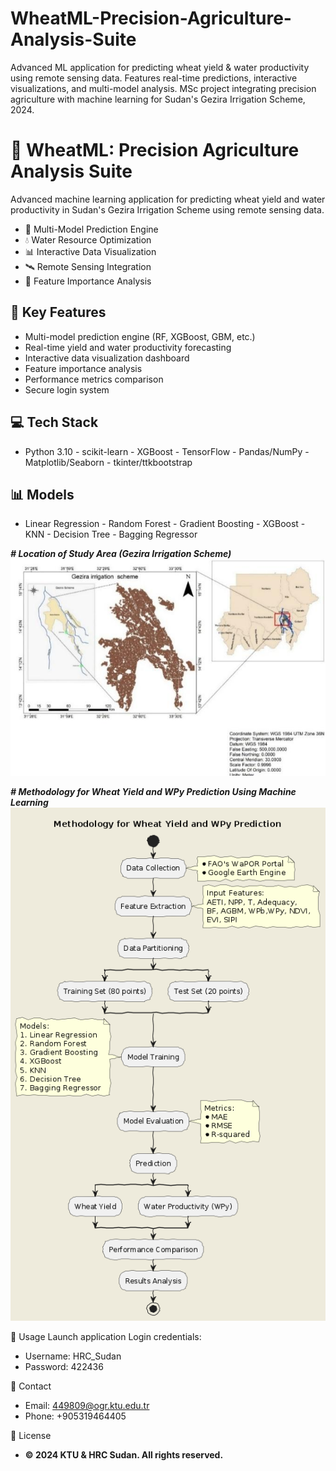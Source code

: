# WheatML-Precision-Agriculture-Analysis-Suite
Advanced ML application for predicting wheat yield &amp; water productivity using remote sensing data. Features real-time predictions, interactive visualizations, and multi-model analysis. MSc project integrating precision agriculture with machine learning for Sudan's Gezira Irrigation Scheme, 2024.


# 🌾 WheatML: Precision Agriculture Analysis Suite

Advanced machine learning application for predicting wheat yield and water productivity in Sudan's Gezira Irrigation Scheme using remote sensing data.

- 🎯 Multi-Model Prediction Engine
- 💧 Water Resource Optimization
- 📊 Interactive Data Visualization
- 🛰️ Remote Sensing Integration
- 🌟 Feature Importance Analysis

## 🎯 Key Features
- Multi-model prediction engine (RF, XGBoost, GBM, etc.)
- Real-time yield and water productivity forecasting
- Interactive data visualization dashboard
- Feature importance analysis
- Performance metrics comparison
- Secure login system

## 💻 Tech Stack
- Python 3.10 - scikit-learn - XGBoost - TensorFlow - Pandas/NumPy - Matplotlib/Seaborn - tkinter/ttkbootstrap

## 📊 Models
- Linear Regression - Random Forest - Gradient Boosting - XGBoost - KNN - Decision Tree - Bagging Regressor

_**# Location of Study Area (Gezira Irrigation Scheme)**_
![alt text](image-1.png)

_**# Methodology for Wheat Yield and WPy Prediction Using Machine Learning**_
![alt text](image-2.png)

📝 Usage
Launch application
Login credentials:
* Username: HRC_Sudan
* Password: 422436

📧 Contact
* Email: 449809@ogr.ktu.edu.tr
* Phone: +905319464405

📄 License
* **© 2024 KTU & HRC Sudan. All rights reserved.**